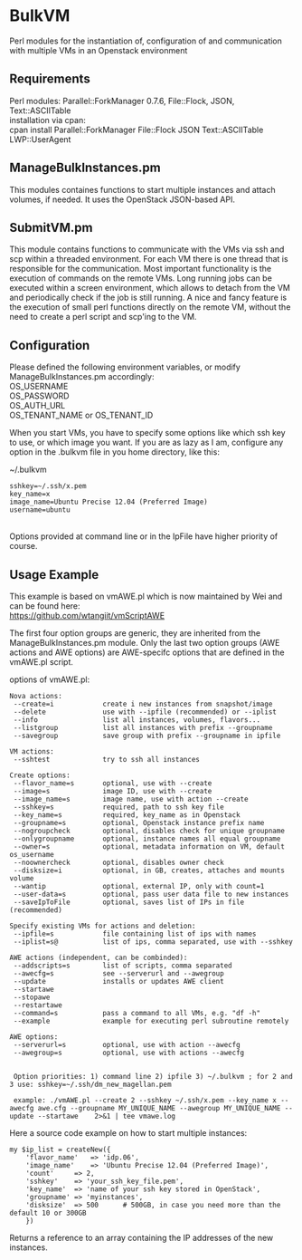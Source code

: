 BulkVM
======

Perl modules for the instantiation of, configuration of and communication with multiple VMs in an Openstack environment

Requirements
------------
Perl modules: Parallel::ForkManager 0.7.6, File::Flock, JSON, Text::ASCIITable<br>
installation via cpan:<br>
cpan install Parallel::ForkManager File::Flock JSON Text::ASCIITable LWP::UserAgent

ManageBulkInstances.pm 
----------------------
This modules containes functions to start multiple instances and attach volumes, if needed. It uses the OpenStack JSON-based API.

SubmitVM.pm
-----------
This module contains functions to communicate with the VMs via ssh and scp within a threaded environment. For each VM there is one thread that is responsible for the communication. Most important functionality is the execution of commands on the remote VMs. Long running jobs can be executed within a screen environment, which allows to detach from the VM and periodically check if the job is still running.
A nice and fancy feature is the execution of small perl functions directly on the remote VM, without the need to create a perl script and scp'ing to the VM.

Configuration
-------------
Please defined the following environment variables, or modify ManageBulkInstances.pm accordingly:<br>
    OS_USERNAME<br>
    OS_PASSWORD<br>
    OS_AUTH_URL<br>
    OS_TENANT_NAME or OS_TENANT_ID<br>

When you start VMs, you have to specify some options like which ssh key to use, or which image you want. If you are as lazy as I am, configure any option in the .bulkvm file in you home directory, like this:<br>

~/.bulkvm<br>

    sshkey=~/.ssh/x.pem
    key_name=x
    image_name=Ubuntu Precise 12.04 (Preferred Image)
    username=ubuntu

<br>
Options provided at command line or in the IpFile have higher priority of course.


Usage Example
-------------
This example is based on vmAWE.pl which is now maintained by Wei and can be found here:<br>
https://github.com/wtangiit/vmScriptAWE<br>

The first four option groups are generic, they are inherited from the ManageBulkInstances.pm module. Only the last two option groups (AWE actions and AWE options) are AWE-specifc options that are defined in the vmAWE.pl script.

options of vmAWE.pl: 

    Nova actions:
     --create=i            create i new instances from snapshot/image
     --delete              use with --ipfile (recommended) or --iplist
     --info                list all instances, volumes, flavors...
     --listgroup           list all instances with prefix --groupname
     --savegroup           save group with prefix --groupname in ipfile

    VM actions:
     --sshtest             try to ssh all instances

    Create options:
     --flavor_name=s       optional, use with --create
     --image=s             image ID, use with --create
     --image_name=s        image name, use with action --create
     --sshkey=s            required, path to ssh key file
     --key_name=s          required, key_name as in Openstack
     --groupname=s         optional, Openstack instance prefix name
     --nogroupcheck        optional, disables check for unique groupname
     --onlygroupname       optional, instance names all equal groupname
     --owner=s             optional, metadata information on VM, default os_username
     --noownercheck        optional, disables owner check
     --disksize=i          optional, in GB, creates, attaches and mounts volume
     --wantip              optional, external IP, only with count=1
     --user-data=s         optional, pass user data file to new instances
     --saveIpToFile        optional, saves list of IPs in file (recommended)

    Specify existing VMs for actions and deletion:
     --ipfile=s            file containing list of ips with names
     --iplist=s@           list of ips, comma separated, use with --sshkey

    AWE actions (independent, can be combinded):
     --addscripts=s        list of scripts, comma separated
     --awecfg=s            see --serverurl and --awegroup
     --update              installs or updates AWE client
     --startawe            
     --stopawe             
     --restartawe          
     --command=s           pass a command to all VMs, e.g. "df -h"
     --example             example for executing perl subroutine remotely

    AWE options:
     --serverurl=s         optional, use with action --awecfg
     --awegroup=s          optional, use with actions --awecfg

 
     Option priorities: 1) command line 2) ipfile 3) ~/.bulkvm ; for 2 and 3 use: sshkey=~/.ssh/dm_new_magellan.pem
 
     example: ./vmAWE.pl --create 2 --sshkey ~/.ssh/x.pem --key_name x --awecfg awe.cfg --groupname MY_UNIQUE_NAME --awegroup MY_UNIQUE_NAME --update --startawe    2>&1 | tee vmawe.log

Here a source code example on how to start multiple instances:<br>

    my $ip_list = createNew({
        'flavor_name'	=> 'idp.06',
        'image_name'	=> 'Ubuntu Precise 12.04 (Preferred Image)',
        'count'		=> 2,
        'sshkey'	=> 'your_ssh_key_file.pem',
        'key_name'	=> 'name of your ssh key stored in OpenStack',
        'groupname'	=> 'myinstances',
        'disksize'	=> 500		# 500GB, in case you need more than the default 10 or 300GB
        })

Returns a reference to an array containing the IP addresses of the new instances.

